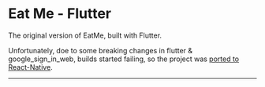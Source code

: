 # Eat Me - Flutter

The original version of EatMe, built with Flutter.

Unfortunately, doe to some breaking changes in flutter & google_sign_in_web, builds started failing, so the project was [ported to React-Native](https://github.com/LukeStorry/eat-me).


---
